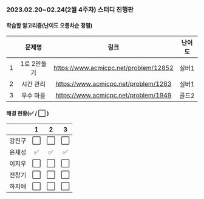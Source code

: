 ### 2023.02.20~02.24(2월 4주차) 스터디 진행판

#### 학습할 알고리즘(난이도 오름차순 정렬)

|      |      문제명      |                             링크                             | 난이도 |
| :--: | :--------------: | :----------------------------------------------------------: | :----: |
|  1   | 1로 2만들기 | https://www.acmicpc.net/problem/12852 |  실버1  |
|  2   | 시간 관리 | https://www.acmicpc.net/problem/1263 |  실버1  |
|  3   |우수 마을| https://www.acmicpc.net/problem/1949 |  골드2  |

#### 해결 현황(:white_check_mark: / :white_large_square:  )

|        |          1           |          2           |          3           |
| :----: | :------------------: | :------------------: | :------------------: |
| 강진구 | :white_large_square: | :white_large_square: | :white_large_square: |
| 윤재성 | :white_check_mark: | :white_check_mark: | :white_check_mark: |
| 이지우  | :white_large_square: |  :white_large_square:  | :white_large_square: |
| 전창기 |  :white_large_square:  | :white_large_square: | :white_large_square: |
| 하지애 | :white_large_square: | :white_large_square: | :white_large_square: |
